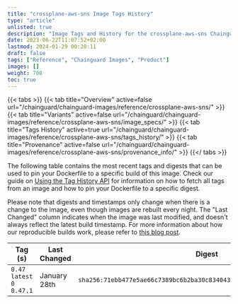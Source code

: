 ```yaml
---
title: "crossplane-aws-sns Image Tags History"
type: "article"
unlisted: true
description: "Image Tags and History for the crossplane-aws-sns Chainguard Image"
date: 2023-06-22T11:07:52+02:00
lastmod: 2024-01-29 00:20:11
draft: false
tags: ["Reference", "Chainguard Images", "Product"]
images: []
weight: 700
toc: true
---
```


{{< tabs >}}
{{< tab title="Overview" active=false url="/chainguard/chainguard-images/reference/crossplane-aws-sns/" >}}
{{< tab title="Variants" active=false url="/chainguard/chainguard-images/reference/crossplane-aws-sns/image_specs/" >}}
{{< tab title="Tags History" active=true url="/chainguard/chainguard-images/reference/crossplane-aws-sns/tags_history/" >}}
{{< tab title="Provenance" active=false url="/chainguard/chainguard-images/reference/crossplane-aws-sns/provenance_info/" >}}
{{</ tabs >}}

The following table contains the most recent tags and digests that can be used to pin your Dockerfile to a specific build of this image. Check our guide on [Using the Tag History API](/chainguard/chainguard-images/using-the-tag-history-api/) for information on how to fetch all tags from an image and how to pin your Dockerfile to a specific digest.

Please note that digests and timestamps only change when there is a change to the image, even though images are rebuilt every night. The "Last Changed" column indicates when the image was last modified, and doesn't always reflect the latest build timestamp. For more information about how our reproducible builds work, please refer to [this blog post](https://www.chainguard.dev/unchained/reproducing-chainguards-reproducible-image-builds).

| Tag (s)                       | Last Changed | Digest                                                                    |
|-------------------------------|--------------|---------------------------------------------------------------------------|
|  `0.47` `latest` `0` `0.47.1` | January 28th | `sha256:71ebb477e5ae66c7389bc6b2ba30c834043a3183624f7918ccee2cfa7bdad623` |


